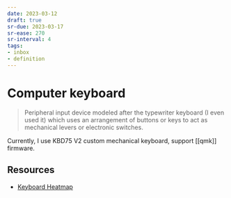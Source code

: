 ```yaml
---
date: 2023-03-12
draft: true
sr-due: 2023-03-17
sr-ease: 270
sr-interval: 4
tags:
- inbox
- definition
---
```


# Computer keyboard

> Peripheral input device modeled after the typewriter keyboard (I even used it)
> which uses an arrangement of buttons or keys to act as mechanical levers or
> electronic switches.

Currently, I use KBD75 V2 custom mechanical keyboard, support
[[qmk]] firmware.

## Resources

- [Keyboard Heatmap](https://www.patrick-wied.at/projects/heatmap-keyboard/)